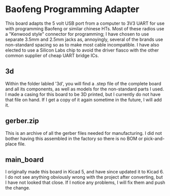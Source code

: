 # Baofeng Programming Adapter

This board adapts the 5 volt USB port from a computer to 3V3 UART for use with programming Baofeng or similar chinese HTs. Most of these radios use a "Kenwood style" connector for programming; I have chosen to use separate 3.5mm and 2.5mm jacks as, annoyingly, several of the brands use non-standard spacing so as to make most cable incompatible. I have also elected to use a Silicon Labs chip to avoid the driver fiasco with the other common supplier of cheap UART bridge ICs.

## 3d

Within the folder labled '3d', you will find a .step file of the complete board and all its components, as well as models for the non-standard parts I used. I made a casing for this board to be 3D printed, but I currently do not have that file on hand. If I get a copy of it again sometime in the future, I will add it.

## gerber.zip

This is an archive of all the gerber files needed for manufacturing. I did not bother having this assembled in the factory so there is no BOM or pick-and-place file.

## main_board

I originally made this board in Kicad 5, and have since updated it to Kicad 6. I do not see anything obviously wrong with the project after converting, but I have not looked that close. If I notice any problems, I will fix them and push the change.